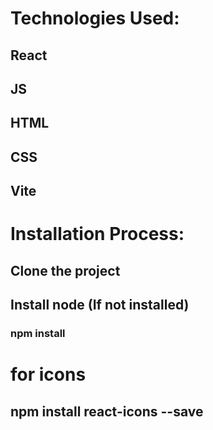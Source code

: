 # Technologies Used:
 ## React
 ## JS
 ## HTML
 ## CSS
 ## Vite

# Installation Process:
 ## Clone the project
 ## Install node (If not installed)
 ### npm install

# for icons
 ## npm install react-icons --save
 
